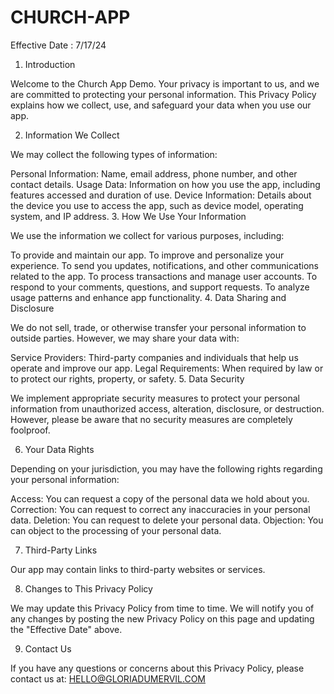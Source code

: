 # CHURCH-APP
Effective Date : 7/17/24

1. Introduction

Welcome to the Church App Demo. Your privacy is important to us, and we are committed to protecting your personal information. This Privacy Policy explains how we collect, use, and safeguard your data when you use our app.

2. Information We Collect

We may collect the following types of information:

Personal Information: Name, email address, phone number, and other contact details.
Usage Data: Information on how you use the app, including features accessed and duration of use.
Device Information: Details about the device you use to access the app, such as device model, operating system, and IP address.
3. How We Use Your Information

We use the information we collect for various purposes, including:

To provide and maintain our app.
To improve and personalize your experience.
To send you updates, notifications, and other communications related to the app.
To process transactions and manage user accounts.
To respond to your comments, questions, and support requests.
To analyze usage patterns and enhance app functionality.
4. Data Sharing and Disclosure

We do not sell, trade, or otherwise transfer your personal information to outside parties. However, we may share your data with:

Service Providers: Third-party companies and individuals that help us operate and improve our app.
Legal Requirements: When required by law or to protect our rights, property, or safety.
5. Data Security

We implement appropriate security measures to protect your personal information from unauthorized access, alteration, disclosure, or destruction. However, please be aware that no security measures are completely foolproof.

6. Your Data Rights

Depending on your jurisdiction, you may have the following rights regarding your personal information:

Access: You can request a copy of the personal data we hold about you.
Correction: You can request to correct any inaccuracies in your personal data.
Deletion: You can request to delete your personal data.
Objection: You can object to the processing of your personal data.

7. Third-Party Links

Our app may contain links to third-party websites or services.

8. Changes to This Privacy Policy

We may update this Privacy Policy from time to time. We will notify you of any changes by posting the new Privacy Policy on this page and updating the "Effective Date" above.

9. Contact Us

If you have any questions or concerns about this Privacy Policy, please contact us at: HELLO@GLORIADUMERVIL.COM
